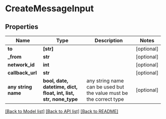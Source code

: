 # CreateMessageInput


## Properties
Name | Type | Description | Notes
------------ | ------------- | ------------- | -------------
**to** | **[str]** |  | [optional] 
**_from** | **str** |  | [optional] 
**network_id** | **int** |  | [optional] 
**callback_url** | **str** |  | [optional] 
**any string name** | **bool, date, datetime, dict, float, int, list, str, none_type** | any string name can be used but the value must be the correct type | [optional]

[[Back to Model list]](../README.md#documentation-for-models) [[Back to API list]](../README.md#documentation-for-api-endpoints) [[Back to README]](../README.md)


